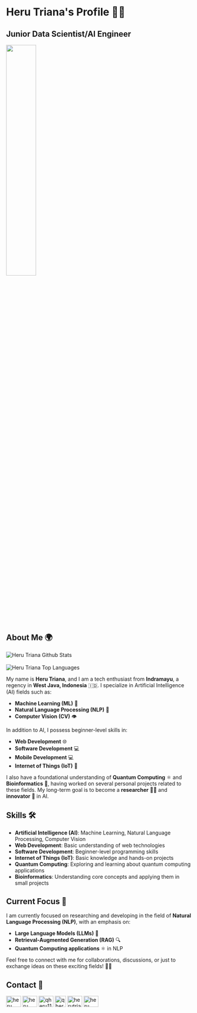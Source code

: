 # Heru Triana's Profile 👨‍💻
## Junior Data Scientist/AI Engineer 
<a target="_blank"><img width="40%" src="https://media0.giphy.com/media/v1.Y2lkPTc5MGI3NjExaDl0Y2twNjQyNzR5cDg2aGEwZmxiMTM5cXV1em9jN2VicDhnZTZjMyZlcD12MV9pbnRlcm5hbF9naWZfYnlfaWQmY3Q9Zw/7x3PHPSMXSONHFuOK4/giphy.gif"></a>

## About Me 🌍

<img align="center" src="https://github-readme-stats.vercel.app/api?username=Herutriana44&include_all_commits=true&count_private=true&show_icons=true&line_height=30&title_color=CDB4DB&icon_color=CDB4DB&text_color=D3D3D3&bg_color=0A0A0A" alt="Heru Triana Github Stats">
<br />
<br />
<img src="https://github-readme-stats.vercel.app/api/top-langs/?username=Herutriana44&layout=donut-vertical&theme=dark&bg_color=0A0A0A" alt="Heru Triana Top Languages"/>
<br />


My name is **Heru Triana**, and I am a tech enthusiast from **Indramayu**, a regency in **West Java, Indonesia** 🇮🇩. I specialize in Artificial Intelligence (AI) fields such as:

- **Machine Learning (ML)** 🤖
- **Natural Language Processing (NLP)** 🧠
- **Computer Vision (CV)** 👁️

In addition to AI, I possess beginner-level skills in:

- **Web Development** 🌐
- **Software Development** 💻
- **Mobile Development** 💻
- **Internet of Things (IoT)** 📡

I also have a foundational understanding of **Quantum Computing** ⚛️ and **Bioinformatics** 🧬, having worked on several personal projects related to these fields. My long-term goal is to become a **researcher** 🧑‍🔬 and **innovator** 🚀 in AI.

## Skills 🛠️

- **Artificial Intelligence (AI)**: Machine Learning, Natural Language Processing, Computer Vision
- **Web Development**: Basic understanding of web technologies
- **Software Development**: Beginner-level programming skills
- **Internet of Things (IoT)**: Basic knowledge and hands-on projects
- **Quantum Computing**: Exploring and learning about quantum computing applications
- **Bioinformatics**: Understanding core concepts and applying them in small projects

## Current Focus 🎯

I am currently focused on researching and developing in the field of **Natural Language Processing (NLP)**, with an emphasis on:

- **Large Language Models (LLMs)** 💬
- **Retrieval-Augmented Generation (RAG)** 🔍
- **Quantum Computing applications** ⚛️ in NLP

Feel free to connect with me for collaborations, discussions, or just to exchange ideas on these exciting fields! 💬🤝

## Contact 📧

<p align="left">
  <a href="https://www.linkedin.com/in/heru-triana-1748b4202/" target="blank"><img align="center"
      src="https://raw.githubusercontent.com/rahuldkjain/github-profile-readme-generator/master/src/images/icons/Social/linked-in-alt.svg"
      alt="heru triana" height="30" width="40" /></a>
  <a href="https://www.facebook.com/heru.triana.946/" target="blank"><img align="center"
      src="https://raw.githubusercontent.com/rahuldkjain/github-profile-readme-generator/master/src/images/icons/Social/facebook.svg"
      alt="heru triana" height="30" width="40" /></a>
  <a href="https://www.instagram.com/qheru11/" target="blank"><img align="center"
      src="https://raw.githubusercontent.com/rahuldkjain/github-profile-readme-generator/master/src/images/icons/Social/instagram.svg"
      alt="qheru11" height="30" width="40" /></a>
  <a href="https://www.threads.net/@qheru11" target="blank"><img align="center"
      src="https://upload.wikimedia.org/wikipedia/commons/thumb/d/db/Threads_%28app%29.png/600px-Threads_%28app%29.png"
      alt="qheru11" height="30" width="30" /></a>
  <a href="https://mail.google.com/mail/u/0/?fs=1&to=herutriana44@gmail.com&su=Let's Connect&body=Hi Heru, I'd love to connect and discuss topics related to AI, NLP, and Quantum Computing! Looking forward to hearing from you.&tf=cm
" target="blank"><img align="center"
      src="https://upload.wikimedia.org/wikipedia/commons/thumb/7/7e/Gmail_icon_%282020%29.svg/2560px-Gmail_icon_%282020%29.svg.png"
      alt="herutriana44@gmail.com" height="30" width="40" /></a>
  <a href="https://scholar.google.com/citations?user=PiTOwU4AAAAJ" target="blank"><img align="center"
      src="https://upload.wikimedia.org/wikipedia/commons/thumb/c/c7/Google_Scholar_logo.svg/512px-Google_Scholar_logo.svg.png"
      alt="heru triana" height="30" width="40" /></a>
</p>
